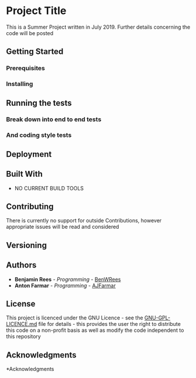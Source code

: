 # Project Title

This is a Summer Project written in July 2019. Further details concerning the
code will be posted

## Getting Started


### Prerequisites

### Installing

## Running the tests

### Break down into end to end tests

### And coding style tests

## Deployment

## Built With

* NO CURRENT BUILD TOOLS

## Contributing

There is currently no support for outside Contributions, however appropriate issues
will be read and considered

## Versioning

## Authors

* **Benjamin Rees** - *Programming* - [BenWRees](https://github.com/BenWRees)
* **Anton Farmar** - *Programming* - [AJFarmar](https://github.com/AJFarmar)

## License

This project is licenced under the GNU Licence - see the [GNU-GPL-LICENCE.md](https://github.com/IQAndreas/markdown-licenses/blob/master/gnu-gpl-v3.0.md) file for details - this provides the user the right to distribute this code on a non-profit basis
as well as modify the code independent to this repository

## Acknowledgments
*Acknowledgments

